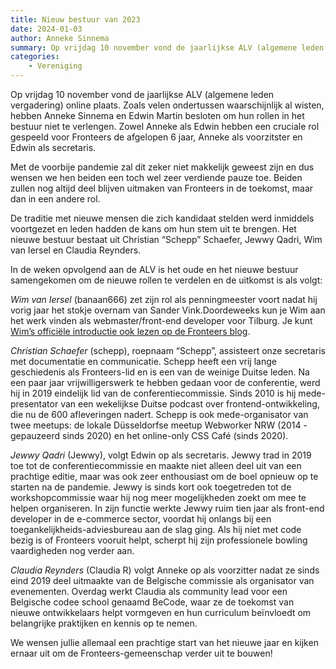 ```yaml
---
title: Nieuw bestuur van 2023
date: 2024-01-03
author: Anneke Sinnema
summary: Op vrijdag 10 november vond de jaarlijkse ALV (algemene leden vergadering) online plaats. Zoals velen ondertussen waarschijnlijk al wisten, hebben Anneke Sinnema en Edwin Martin besloten om hun rollen in het bestuur niet te verlengen. Zowel Anneke als Edwin hebben een cruciale rol gespeeld voor Fronteers de afgelopen 6 jaar, Anneke als voorzitster en Edwin als secretaris.
categories:
    - Vereniging
---
```


Op vrijdag 10 november vond de jaarlijkse ALV (algemene leden vergadering) online plaats. Zoals velen ondertussen waarschijnlijk al wisten, hebben Anneke Sinnema en Edwin Martin besloten om hun rollen in het bestuur niet te verlengen.
Zowel Anneke als Edwin hebben een cruciale rol gespeeld voor Fronteers de afgelopen 6 jaar, Anneke als voorzitster en Edwin als secretaris.

Met de voorbije pandemie zal dit zeker niet makkelijk geweest zijn en dus wensen we hen beiden een toch wel zeer verdiende pauze toe. Beiden zullen nog altijd deel blijven uitmaken van Fronteers in de toekomst, maar dan in een andere rol.

De traditie met nieuwe mensen die zich kandidaat stelden werd inmiddels voortgezet en leden hadden de kans om hun stem uit te brengen. Het nieuwe bestuur bestaat uit Christian “Schepp” Schaefer, Jewwy Qadri, Wim van Iersel en Claudia Reynders.

In de weken opvolgend aan de ALV is het oude en het nieuwe bestuur samengekomen om de nieuwe rollen te verdelen en de uitkomst is als volgt:

_Wim van Iersel_ (banaan666) zet zijn rol als penningmeester voort nadat hij vorig jaar het stokje overnam van Sander Vink.Doordeweeks kun je Wim aan het werk vinden als webmaster/front-end developer voor Tilburg. Je kunt [Wim’s officiële introductie ook lezen op de Fronteers blog](https://fronteers.nl/blog/2022/11/nieuw-bestuurslid-wim-van-iersel).

_Christian Schaefer_ (schepp), roepnaam “Schepp”, assisteert onze secretaris met documentatie en communicatie. Schepp heeft een vrij lange geschiedenis als Fronteers-lid en is een van de weinige Duitse leden. Na een paar jaar vrijwilligerswerk te hebben gedaan voor de conferentie, werd hij in 2019 eindelijk lid van de conferentiecommissie. Sinds 2010 is hij mede-presentator van een wekelijkse Duitse podcast over frontend-ontwikkeling, die nu de 600 afleveringen nadert. Schepp is ook mede-organisator van twee meetups: de lokale Düsseldorfse meetup Webworker NRW (2014 - gepauzeerd sinds 2020) en het online-only CSS Café (sinds 2020).

_Jewwy Qadri_ (Jewwy), volgt Edwin op als secretaris. Jewwy trad in 2019 toe tot de conferentiecommissie en maakte niet alleen deel uit van een prachtige editie, maar was ook zeer enthousiast om de boel opnieuw op te starten na de pandemie. Jewwy is sinds kort ook toegetreden tot de workshopcommissie waar hij nog meer mogelijkheden zoekt om mee te helpen organiseren. In zijn functie werkte Jewwy ruim tien jaar als front-end developer in de e-commerce sector, voordat hij onlangs bij een toegankelijkheids-adviesbureau aan de slag ging. Als hij niet met code bezig is of Fronteers vooruit helpt, scherpt hij zijn professionele bowling vaardigheden nog verder aan.

_Claudia Reynders_ (Claudia R) volgt Anneke op als voorzitter nadat ze sinds eind 2019 deel uitmaakte van de Belgische commissie als organisator van evenementen. Overdag werkt Claudia als community lead voor een Belgische codee school genaamd BeCode, waar ze de toekomst van nieuwe ontwikkelaars helpt vormgeven en hun curriculum beïnvloedt om belangrijke praktijken en kennis op te nemen.

We wensen jullie allemaal een prachtige start van het nieuwe jaar en kijken ernaar uit om de Fronteers-gemeenschap verder uit te bouwen!
